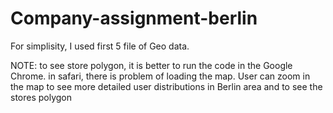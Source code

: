 # Company-assignment-berlin

For simplisity, I used first 5 file of Geo data. 

NOTE: to see store polygon, it is better to run the code in the Google Chrome.
in safari, there is problem of loading the map.
User can zoom in the map to see more detailed user distributions in Berlin area and to see the stores polygon
